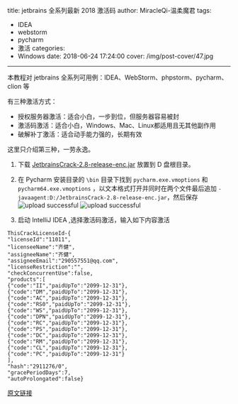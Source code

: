 title: jetbrains 全系列最新 2018 激活码
author: MiracleQi-温柔魔君
tags:
  - IDEA
  - webstorm
  - pycharm
  - 激活
categories:
  - Windows
date: 2018-06-24 17:24:00
cover: /img/post-cover/47.jpg
---
本教程对 jetbrains 全系列可用例：IDEA、WebStorm、phpstorm、pycharm、clion 等

有三种激活方式：

* 授权服务器激活：适合小白，一步到位，但服务器容易被封  
* 激活码激活：适合小白，Windows、Mac、Linux都适用且无其他副作用  
* 破解补丁激活：适合动手能力强的，长期有效  

这里只介绍第三种，一劳永逸。

1. 下载 [JetbrainsCrack-2.8-release-enc.jar](#https://pan.baidu.com/s/10JDp4JzIH25WbBw7w9sIfg) 放置到 D 盘根目录。
2. 在 Pycharm 安装目录的 `\bin` 目录下找到 `pycharm.exe.vmoptions` 和 `pycharm64.exe.vmoptions` ，以文本格式打开并同时在两个文件最后追加 `-javaagent:D:/JetbrainsCrack-2.8-release-enc.jar`，然后保存
![upload successful](/images/pasted-28.png)
![upload successful](/images/pasted-29.png)

3. 启动 IntelliJ IDEA ,选择激活码激活，输入如下内容激活
```
ThisCrackLicenseId-{
"licenseId":"11011",
"licenseeName":"齐健",
"assigneeName":"齐健",
"assigneeEmail":"290557551@qq.com",
"licenseRestriction":"",
"checkConcurrentUse":false,
"products":[
{"code":"II","paidUpTo":"2099-12-31"},
{"code":"DM","paidUpTo":"2099-12-31"},
{"code":"AC","paidUpTo":"2099-12-31"},
{"code":"RS0","paidUpTo":"2099-12-31"},
{"code":"WS","paidUpTo":"2099-12-31"},
{"code":"DPN","paidUpTo":"2099-12-31"},
{"code":"RC","paidUpTo":"2099-12-31"},
{"code":"PS","paidUpTo":"2099-12-31"},
{"code":"DC","paidUpTo":"2099-12-31"},
{"code":"RM","paidUpTo":"2099-12-31"},
{"code":"CL","paidUpTo":"2099-12-31"},
{"code":"PC","paidUpTo":"2099-12-31"}
],
"hash":"2911276/0",
"gracePeriodDays":7,
"autoProlongated":false}
```

[原文链接](#https://blog.csdn.net/u014044812/article/details/78727496)
